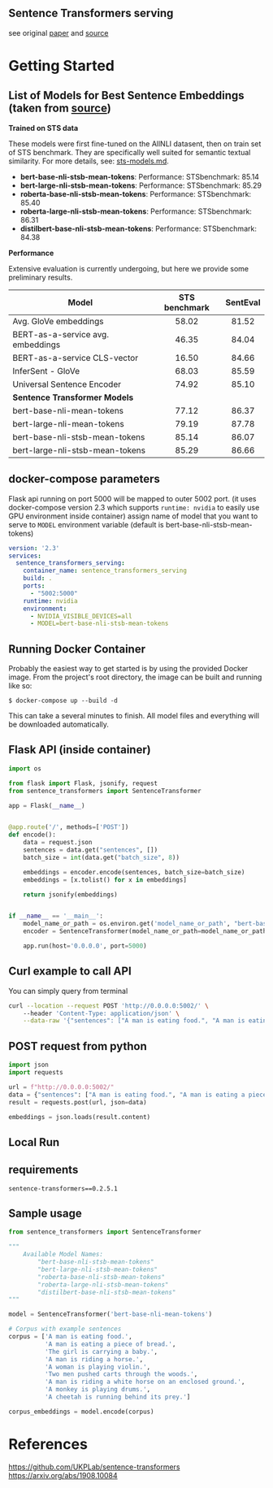 ## Sentence Transformers serving

see original [paper](https://arxiv.org/abs/1908.10084) 
and [source](https://github.com/UKPLab/sentence-transformers#application-examples)

# Getting Started

## List of Models for Best Sentence Embeddings (taken from [source](https://github.com/UKPLab/sentence-transformers/blob/master/README.md))

**Trained on STS data**

These models were first fine-tuned on the AllNLI datasent, then on train set of STS benchmark. They are specifically well suited for semantic textual similarity. For more details, see: [sts-models.md](https://github.com/UKPLab/sentence-transformers/blob/master/docs/pretrained-models/sts-models.md).
- **bert-base-nli-stsb-mean-tokens**: Performance: STSbenchmark: 85.14
- **bert-large-nli-stsb-mean-tokens**: Performance: STSbenchmark: 85.29
- **roberta-base-nli-stsb-mean-tokens**: Performance: STSbenchmark: 85.40
- **roberta-large-nli-stsb-mean-tokens**: Performance: STSbenchmark: 86.31
- **distilbert-base-nli-stsb-mean-tokens**: Performance: STSbenchmark: 84.38


**Performance** 

Extensive evaluation is currently undergoing, but here we provide some preliminary results.

| Model    | STS benchmark | SentEval  |
| ----------------------------------|:-----: |:---:   |
| Avg. GloVe embeddings             | 58.02  | 81.52  |
| BERT-as-a-service avg. embeddings | 46.35  | 84.04  |
| BERT-as-a-service CLS-vector      | 16.50  | 84.66  |
| InferSent - GloVe                 | 68.03  | 85.59  |
| Universal Sentence Encoder        | 74.92  | 85.10  |
|**Sentence Transformer Models**    ||
| bert-base-nli-mean-tokens         | 77.12  | 86.37 |
| bert-large-nli-mean-tokens        | 79.19  | 87.78 |
| bert-base-nli-stsb-mean-tokens    | 85.14  | 86.07 |
| bert-large-nli-stsb-mean-tokens   | 85.29 | 86.66|


## docker-compose parameters
Flask api running on port 5000 will be mapped to outer 5002 port.
(it uses docker-compose version 2.3 which supports `runtime: nvidia` to easily use GPU environment inside container)
assign name of model that you want to serve to `MODEL` environment variable (default is bert-base-nli-stsb-mean-tokens)
```yaml
version: '2.3'
services:
  sentence_transformers_serving:
    container_name: sentence_transformers_serving
    build: .
    ports:
      - "5002:5000"
    runtime: nvidia
    environment:
      - NVIDIA_VISIBLE_DEVICES=all
      - MODEL=bert-base-nli-stsb-mean-tokens
```

## Running Docker Container
Probably the easiest way to get started is by using the provided Docker image.
From the project's root directory, the image can be built and running like so:
```
$ docker-compose up --build -d
```
This can take a several minutes to finish. All model files and everything will be downloaded automatically.

## Flask API (inside container)
```python
import os

from flask import Flask, jsonify, request
from sentence_transformers import SentenceTransformer

app = Flask(__name__)


@app.route('/', methods=['POST'])
def encode():
    data = request.json
    sentences = data.get("sentences", [])
    batch_size = int(data.get("batch_size", 8))

    embeddings = encoder.encode(sentences, batch_size=batch_size)
    embeddings = [x.tolist() for x in embeddings]

    return jsonify(embeddings)


if __name__ == '__main__':
    model_name_or_path = os.environ.get('model_name_or_path', "bert-base-nli-stsb-mean-tokens")
    encoder = SentenceTransformer(model_name_or_path=model_name_or_path)

    app.run(host='0.0.0.0', port=5000)
```

## Curl example to call API

You can simply query from terminal
```bash
curl --location --request POST 'http://0.0.0.0:5002/' \            
    --header 'Content-Type: application/json' \
    --data-raw '{"sentences": ["A man is eating food.", "A man is eating a piece of bread."], "batch_size":8}'
```

## POST request from python
```python
import json
import requests

url = f"http://0.0.0.0:5002/"
data = {"sentences": ["A man is eating food.", "A man is eating a piece of bread."], "batch_size":8}
result = requests.post(url, json=data)

embeddings = json.loads(result.content)
```

## Local Run

## requirements
```text
sentence-transformers==0.2.5.1
```

## Sample usage
```python
from sentence_transformers import SentenceTransformer

"""
    Available Model Names:
        "bert-base-nli-stsb-mean-tokens"
        "bert-large-nli-stsb-mean-tokens"
        "roberta-base-nli-stsb-mean-tokens"
        "roberta-large-nli-stsb-mean-tokens"
        "distilbert-base-nli-stsb-mean-tokens"
"""

model = SentenceTransformer('bert-base-nli-mean-tokens')

# Corpus with example sentences
corpus = ['A man is eating food.',
          'A man is eating a piece of bread.',
          'The girl is carrying a baby.',
          'A man is riding a horse.',
          'A woman is playing violin.',
          'Two men pushed carts through the woods.',
          'A man is riding a white horse on an enclosed ground.',
          'A monkey is playing drums.',
          'A cheetah is running behind its prey.']

corpus_embeddings = model.encode(corpus)
```

# References
https://github.com/UKPLab/sentence-transformers
https://arxiv.org/abs/1908.10084